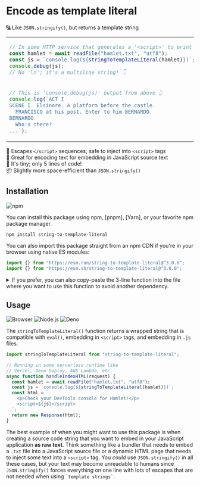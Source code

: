 # Encode as template literal

🔠 Like `JSON.stringify()`, but returns a template string

<table align=center><td>

```js
// In some HTTP service that generates a '<script>' to print Hamlet...
const hamlet = await readFile("hamlet.txt", "utf8");
const js = `console.log(${stringToTemplateLiteral(hamlet)})`;
console.debug(js);
// No '\n'; it's a multiline string! 👇
```

<tr><td>

```js
// This is 'console.debug(js)' output from above 👆
console.log(`ACT I
SCENE I. Elsinore. A platform before the castle.
  FRANCISCO at his post. Enter to him BERNARDO
BERNARDO
  Who's there?
...`);
```

</table>

📄 Escapes `</script>` sequences; safe to inject into `<script>` tags \
🤩 Great for encoding text for embedding in JavaScript source text \
🤏 It's tiny; only 5 lines of code! \
📦 Slightly more space-efficient than `JSON.stringify()`

## Installation

![npm](https://img.shields.io/static/v1?style=for-the-badge&message=npm&color=CB3837&logo=npm&logoColor=FFFFFF&label=)

You can install this package using npm, [pnpm], [Yarn], or your favorite npm package manager.

```sh
npm install string-to-template-literal
```

You can also import this package straight from an npm CDN if you're in your browser using native ES modules:

```js
import {} from "https://esm.run/string-to-template-literal@^3.0.0";
import {} from "https://esm.sh/string-to-template-literal@^3.0.0";
```

<details><summary>If you prefer, you can also copy-paste the 3-line function into the file where you want to use this function to avoid another dependency.</summary>

```js
/** @param {string} x */
function stringToTemplateLiteral(x = "") {
  x = `${x}`;
  const escaped = x.replace(/\\|`|\$(?={)|(?<=<)\//g, (y) => "\\" + y);
  return `\`${escaped}\``;
}
```

👩‍⚖️ This code is licensed under the [0BSD license] so you don't need to include any license text. 😉

</details>

## Usage

![Browser](https://img.shields.io/static/v1?style=for-the-badge&message=Browser&color=4285F4&logo=Google+Chrome&logoColor=FFFFFF&label=)
![Node.js](https://img.shields.io/static/v1?style=for-the-badge&message=Node.js&color=339933&logo=Node.js&logoColor=FFFFFF&label=)
![Deno](https://img.shields.io/static/v1?style=for-the-badge&message=Deno&color=000000&logo=Deno&logoColor=FFFFFF&label=)

The `stringToTemplateLiteral()` function returns a wrapped string that is compatible with `eval()`, embedding in `<script>` tags, and embedding in `.js` files.

```js
import stringToTemplateLiteral from "string-to-template-literal";

// Running in some serverless runtime like
// Vercel, Deno Deploy, AWS Lambda, etc.
async function handleIndexHTML(request) {
  const hamlet = await readFile("hamlet.txt", "utf8");
  const js = `console.log(${stringToTemplateLiteral(hamlet)})`;
  const html = `
    <p>Check your DevTools console for Hamlet!</p>
    <script>${js}</script>
  `;
  return new Response(html);
}
```

The best example of when you might want to use this package is when creating a source code string that you want to embed in your JavaScript application **as raw text**. Think something like a bundler that needs to embed a `.txt` file into a JavaScript source file or a dynamic HTML page that needs to inject some text into a `<script>` tag. You _could_ use `JSON.stringify()` in all these cases, but your text may become unreadable to humans since `JSON.stringify()` forces everything on one line with lots of escapes that are not needed when using `` `template strings` ``.
